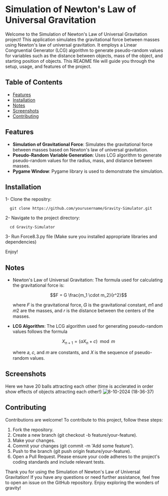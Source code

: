 # Simulation of Newton's Law of Universal Gravitation
Welcome to the Simulation of Newton's Law of Universal Gravitation project! This application simulates the gravitational force between masses using Newton's law of universal gravitation. It employs a Linear Congruential Generator (LCG) algorithm to generate pseudo-random values for variables such as the distance between objects, mass of the object, and starting position of objects. This README file will guide you through the setup, usage, and features of the project.

## Table of Contents
- [Features](#Features)
- [Installation](#Installation)
- [Notes](#Notes)
- [Screenshots](#Screenshots)
- [Contributing](#Contributing)

## Features
- <b>Simulation of Gravitational Force</b>: Simulates the gravitational force between masses based on Newton's law of universal gravitation.
- <b>Pseudo-Random Variable Generation</b>: Uses LCG algorithm to generate pseudo-random values for the radius, mass, and distance between masses.
- <b>Pygame Window</b>: Pygame library is used to demonstrate the simulation.

## Installation
1- Clone the repositry:
  ```
    git clone https://github.com/yourusername/Gravity-Simulator.git
  ```
2- Navigate to the project directory:
```
  cd Gravity-Simulator
```
3- Run Force8.3.py file (Make sure you installed appropriate libraries and dependencies) 

Enjoy!

## Notes
- Newton's Law of Universal Gravitation: The formula used for calculating the gravitational force is:
  
  ```math
  F = G \frac{m_1 \cdot m_2}{r^2}
  ```
  where 𝐹 is the gravitational force, 𝐺 is the gravitational constant, 𝑚1 and 𝑚2 are the masses, and 𝑟 is the distance between the centers of the masses.

- <b>LCG Algorithm</b>: The LCG algorithm used for generating pseudo-random values follows the formula
  ```math
       X_{n+1} = (aX_n + c) \mod m
  ```
  where 𝑎, 𝑐, and 𝑚 are constants, and 𝑋 is the sequence of pseudo-random values.

## Screenshots
Here we have 20 balls attracting each other (time is acclerated in order show effects of objects attracting each other!) 
![8-10-2024 (18-36-37)](https://github.com/user-attachments/assets/290789ee-5039-4a77-a91f-c25eec352b5a)

## Contributing
Contributions are welcome! To contribute to this project, follow these steps:
1. Fork the repository.
2. Create a new branch (git checkout -b feature/your-feature).
3. Make your changes.
4. Commit your changes (git commit -m 'Add some feature').
5. Push to the branch (git push origin feature/your-feature).
6. Open a Pull Request.
Please ensure your code adheres to the project's coding standards and include relevant tests.

Thank you for using the Simulation of Newton's Law of Universal Gravitation! If you have any questions or need further assistance, feel free to open an issue on the GitHub repository. Enjoy exploring the wonders of gravity!
